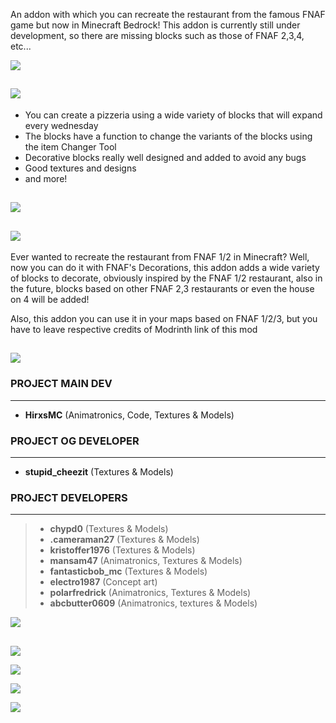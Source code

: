 An addon with which you can recreate the restaurant from the famous FNAF game but now in Minecraft Bedrock! This addon is currently still under development, so there are missing blocks such as those of FNAF 2,3,4, etc...

![](https://api.mcpedl.com/storage/submissions/204447/images/fnaf-decorations-v4-pre-release-2--phase-1-_3.png)

## ![](https://hirxs-workshop.com/wp-content/uploads/2024/12/Titulo.png)

- You can create a pizzeria using a wide variety of blocks that will expand every wednesday  
- The blocks have a function to change the variants of the blocks using the item Changer Tool  
- Decorative blocks really well designed and added to avoid any bugs  
- Good textures and designs  
- and more!

## ![](https://api.mcpedl.com/storage/submissions/204447/images/fnaf-decorations-v4-pre-release-2--phase-1-_3.png)

## ![](https://hirxs-workshop.com/wp-content/uploads/2024/12/Titulo-1.png)

Ever wanted to recreate the restaurant from FNAF 1/2 in Minecraft? Well, now you can do it with FNAF's Decorations, this addon adds a wide variety of blocks to decorate, obviously inspired by the FNAF 1/2 restaurant, also in the future, blocks based on other FNAF 2,3 restaurants or even the house on 4 will be added!

Also, this addon you can use it in your maps based on FNAF 1/2/3, but you have to leave respective credits of Modrinth link of this mod

## ![](https://api.mcpedl.com/storage/submissions/204447/images/fnaf-decorations-v4-pre-release-2--phase-1-_3.png)

### **PROJECT MAIN DEV**

----------

-   **HirxsMC** (Animatronics, Code, Textures & Models)

### **PROJECT OG DEVELOPER**

----------

-   **stupid_cheezit** (Textures & Models)

### **PROJECT DEVELOPERS**

----------

> -   **chypd0** (Textures & Models)
> -   **.cameraman27** (Textures & Models)
> -   **kristoffer1976** (Textures & Models)
> -   **mansam47** (Animatronics, Textures & Models)
> -   **fantasticbob_mc** (Textures & Models)
> -   **electro1987** (Concept art)
> -   **polarfredrick** (Animatronics, Textures & Models)
> -   **abcbutter0609** (Animatronics, textures & Models)

![](https://api.mcpedl.com/storage/submissions/204447/images/fnaf-decorations-v4-pre-release-2--phase-1-_3.png)

##   
![](https://hirxs-workshop.com/wp-content/uploads/2024/12/Titulo-2.png)

![](https://hirxs-workshop.com/wp-content/uploads/2024/12/Screenshot-2024-12-02-234837.png)

![](https://api.mcpedl.com/storage/submissions/204447/images/fnaf-decorations-v4-pre-release-2--phase-1-_3.png)

[![](https://hirxs-workshop.com/wp-content/uploads/2024/12/Copy-of-Copia-de-Copia-de-Copia-de-Copia-de-Copia-de-Copia-de-Agregar-un-titulo-4.png)](https://discord.gg/jCcWuTFxk3)
